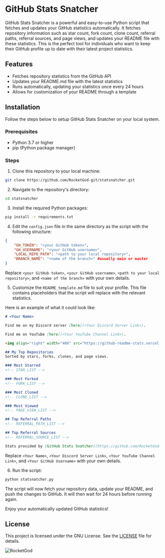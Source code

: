 # GitHub Stats Snatcher

GitHub Stats Snatcher is a powerful and easy-to-use Python script that fetches and updates your GitHub statistics automatically. It fetches repository information such as star count, fork count, clone count, referral paths, referral sources, and page views, and updates your README file with these statistics. This is the perfect tool for individuals who want to keep their GitHub profile up to date with their latest project statistics.

## Features

- Fetches repository statistics from the GitHub API
- Updates your README.md file with the latest statistics
- Runs automatically, updating your statistics once every 24 hours
- Allows for customization of your README through a template

## Installation

Follow the steps below to setup GitHub Stats Snatcher on your local system.

### Prerequisites

- Python 3.7 or higher
- pip (Python package manager)

### Steps

1. Clone this repository to your local machine:

```bash
git clone https://github.com/RocketGod-git/statsnatcher.git
```

2. Navigate to the repository's directory:

```bash
cd statsnatcher
```

3. Install the required Python packages:

```bash
pip install -r requirements.txt
```

4. Edit the `config.json` file in the same directory as the script with the following structure:

```json
{
    "GH_TOKEN": "<your GitHub token>",
    "GH_USERNAME": "<your GitHub username>",
    "LOCAL_REPO_PATH": "<path to your local repository>",
    "BRANCH_NAME": "<name of the branch>" #usually main or master
}
```

Replace `<your GitHub token>`, `<your GitHub username>`, `<path to your local repository>`, and `<name of the branch>` with your own details.

5. Customize the `README_template.md` file to suit your profile. This file contains placeholders that the script will replace with the relevant statistics. 

Here is an example of what it could look like:

```markdown
# <Your Name>

Find me on my Discord server [here](<Your Discord Server Link>).

Find me on YouTube [here](<Your YouTube Channel Link>).

<img align="right" width="400" src="https://github-readme-stats.vercel.app/api?username=<Your GitHub Username>&show_icons=true&theme=aura&include_all_commits=true"/>

## My Top Repositories
Sorted by stars, forks, clones, and page views.

### Most Starred
<!-- STAR_LIST -->

### Most Forked
<!-- FORK_LIST -->

### Most Cloned
<!-- CLONE_LIST -->

### Most Viewed
<!-- PAGE_VIEW_LIST -->

## Top Referral Paths
<!-- REFERRAL_PATH_LIST -->

## Top Referral Sources
<!-- REFERRAL_SOURCE_LIST -->

Stats provided by [GitHub Stats Snatcher](https://github.com/RocketGod-git/statsnatcher)
```

Replace `<Your Name>`, `<Your Discord Server Link>`, `<Your YouTube Channel Link>`, and `<Your GitHub Username>` with your own details.

6. Run the script:

```bash
python statsnatcher.py
```

The script will now fetch your repository data, update your README, and push the changes to GitHub. It will then wait for 24 hours before running again.

Enjoy your automatically updated GitHub statistics!

## License

This project is licensed under the GNU License. See the [LICENSE](LICENSE) file for details.

![RocketGod](https://github.com/RocketGod-git/shell-access-discord-bot/assets/57732082/c68635fa-b89d-4f74-a1cb-5b5351c22c98)
